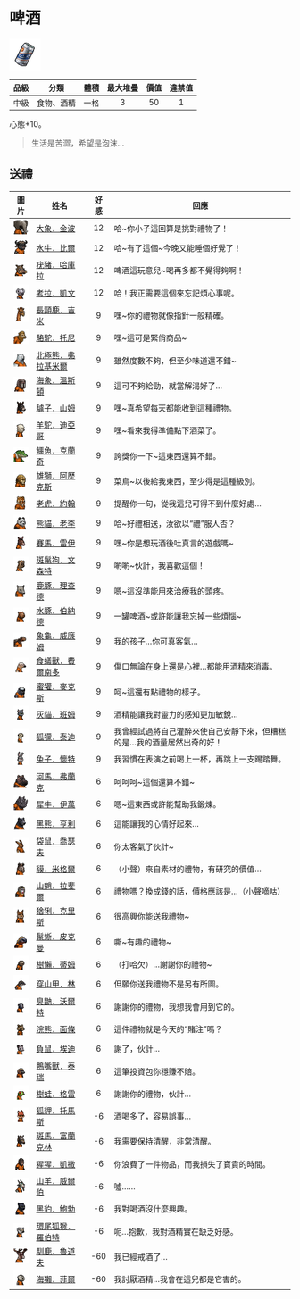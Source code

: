 # 啤酒

![img](images/item_pic_PJ.png)

|品級|分類|體積|最大堆疊|價值|違禁值|
|:--:|:--:|:--:|:--:|:--:|:--:|
|中級|食物、酒精|一格|3|50|1|

心態+10。

> 生活是苦澀，希望是泡沫…

## 送禮

|圖片|姓名|好感|回應|
|:--:|--|:--:|--|
|![img](images/elephant.png)|[大象．金波](大象．金波.md)|12|哈\~你小子這回算是挑對禮物了！|
|![img](images/AfricanBuffalo.png)|[水牛．比爾](水牛．比爾.md)|12|哈\~有了這個\~今晚又能睡個好覺了！|
|![img](images/Warthog.png)|[疣豬．哈庫拉](疣豬．哈庫拉.md)|12|啤酒這玩意兒\~喝再多都不覺得夠啊！|
|![img](images/Koala.png)|[考拉．凱文](考拉．凱文.md)|12|哈！我正需要這個來忘記煩心事呢。|
|![img](images/giraffe.png)|[長頸鹿．吉米](長頸鹿．吉米.md)|9|嘿\~你的禮物就像指針一般精確。|
|![img](images/camel.png)|[駱駝．托尼](駱駝．托尼.md)|9|嘿\~這可是緊俏商品\~|
|![img](images/PolarBear.png)|[北極熊．弗拉基米爾](北極熊．弗拉基米爾.md)|9|雖然度數不夠，但至少味道還不錯\~|
|![img](images/walrus.png)|[海象．溫斯頓](海象．溫斯頓.md)|9|這可不夠給勁，就當解渴好了…|
|![img](images/donkey.png)|[驢子．山姆](驢子．山姆.md)|9|嘿\~真希望每天都能收到這種禮物。|
|![img](images/Alpaca.png)|[羊駝．迪亞哥](羊駝．迪亞哥.md)|9|嘿\~看來我得準備點下酒菜了。|
|![img](images/crocodile.png)|[鱷魚．克蘭奇](鱷魚．克蘭奇.md)|9|誇獎你一下\~這東西還算不錯。|
|![img](images/lion.png)|[雄獅．阿歷克斯](雄獅．阿歷克斯.md)|9|菜鳥\~以後給我東西，至少得是這種級別。|
|![img](images/tiger.png)|[老虎．約翰](老虎．約翰.md)|9|提醒你一句，從我這兒可得不到什麼好處…|
|![img](images/panda.png)|[熊貓．老李](熊貓．老李.md)|9|哈\~好禮相送，汝欲以“禮”服人否？|
|![img](images/horse.png)|[賽馬．雷伊](賽馬．雷伊.md)|9|嘿\~你是想玩酒後吐真言的遊戲嗎\~|
|![img](images/SpottedHyaena.png)|[斑鬣狗．文森特](斑鬣狗．文森特.md)|9|喲喲\~伙計，我喜歡這個！|
|![img](images/DeerDolphin.png)|[鹿豚．理查德](鹿豚．理查德.md)|9|嗯\~這沒準能用來治療我的頭疼。|
|![img](images/Capybara.png)|[水豚．伯納德](水豚．伯納德.md)|9|一罐啤酒\~或許能讓我忘掉一些煩惱\~|
|![img](images/Tortoise.png)|[象龜．威廉姆](象龜．威廉姆.md)|9|我的孩子…你可真客氣…|
|![img](images/Anteater.png)|[食蟻獸．費爾南多](食蟻獸．費爾南多.md)|9|傷口無論在身上還是心裡…都能用酒精來消毒。|
|![img](images/HoneyBadger.png)|[蜜獾．麥克斯](蜜獾．麥克斯.md)|9|呵\~這還有點禮物的樣子。|
|![img](images/cat.png)|[灰貓．班姆](灰貓．班姆.md)|9|酒精能讓我對靈力的感知更加敏銳…|
|![img](images/meerkat.png)|[狐獴．泰迪](狐獴．泰迪.md)|9|我曾經試過將自己灌醉來使自己安靜下來，但糟糕的是…我的酒量居然出奇的好！|
|![img](images/rabbit.png)|[兔子．懷特](兔子．懷特.md)|9|我習慣在表演之前喝上一杯，再跳上一支踢踏舞。|
|![img](images/hippopotamus.png)|[河馬．弗蘭克](河馬．弗蘭克.md)|6|呵呵呵\~這個還算不錯\~|
|![img](images/rhinoceros.png)|[犀牛．伊萬](犀牛．伊萬.md)|6|嗯\~這東西或許能幫助我鍛煉。|
|![img](images/BlackBear.png)|[黑熊．亨利](黑熊．亨利.md)|6|這能讓我的心情好起來…|
|![img](images/kangaroo.png)|[袋鼠．喬瑟夫](袋鼠．喬瑟夫.md)|6|你太客氣了伙計\~|
|![img](images/tapir.png)|[貘．米格爾](貘．米格爾.md)|6|（小聲）來自素材的禮物，有研究的價值…|
|![img](images/Mandrill.png)|[山魈．拉斐爾](山魈．拉斐爾.md)|6|禮物嗎？換成錢的話，價格應該是…（小聲嘀咕）|
|![img](images/Lynx.png)|[猞猁．克里斯](猞猁．克里斯.md)|6|很高興你能送我禮物\~|
|![img](images/MarineIguana.png)|[鬣蜥．皮克曼](鬣蜥．皮克曼.md)|6|嘶\~有趣的禮物\~|
|![img](images/sloth.png)|[樹懶．蒂姆](樹懶．蒂姆.md)|6|（打哈欠）…謝謝你的禮物\~|
|![img](images/pangolin.png)|[穿山甲．林](穿山甲．林.md)|6|但願你送我禮物不是另有所圖。|
|![img](images/skunk.png)|[臭鼬．沃爾特](臭鼬．沃爾特.md)|6|謝謝你的禮物，我想我會用到它的。|
|![img](images/Raccoon.png)|[浣熊．面條](浣熊．面條.md)|6|這件禮物就是今天的“賭注”嗎？|
|![img](images/Possum.png)|[負鼠．埃迪](負鼠．埃迪.md)|6|謝了，伙計…|
|![img](images/platypus.png)|[鴨嘴獸．泰瑞](鴨嘴獸．泰瑞.md)|6|這筆投資包你穩賺不賠。|
|![img](images/Treefrog.png)|[樹蛙．格雷](樹蛙．格雷.md)|6|謝謝你的禮物，伙計…|
|![img](images/fox.png)|[狐貍．托馬斯](狐貍．托馬斯.md)|-6|酒喝多了，容易誤事…|
|![img](images/zebra.png)|[斑馬．富蘭克林](斑馬．富蘭克林.md)|-6|我需要保持清醒，非常清醒。|
|![img](images/chimpanzee.png)|[猩猩．凱撒](猩猩．凱撒.md)|-6|你浪費了一件物品，而我損失了寶貴的時間。|
|![img](images/goat.png)|[山羊．威爾伯](山羊．威爾伯.md)|-6|噓……|
|![img](images/BlackPanther.png)|[黑豹．鮑勃](黑豹．鮑勃.md)|-6|我對喝酒沒什麼興趣。|
|![img](images/RingTailedLemur.png)|[環尾狐猴．羅伯特](環尾狐猴．羅伯特.md)|-6|呃…抱歉，我對酒精實在缺乏好感。|
|![img](images/reindeer.png)|[馴鹿．魯道夫](馴鹿．魯道夫.md)|-60|我已經戒酒了…|
|![img](images/SeaOtter.png)|[海獺．菲爾](海獺．菲爾.md)|-60|我討厭酒精…我會在這兒都是它害的。|

